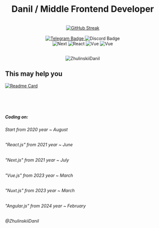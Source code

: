 <h1 align="center">Danil / Middle Frontend Developer</h1>

<br />
<div align="center">
 <a href="https://git.io/streak-stats"><img src="https://streak-stats.demolab.com?user=ZhulinskiiDanil&theme=dark&hide_border=true&border_radius=32&background=45%2C2C47EB00%2CEBB78608&fire=2B9FEB&stroke=9EB0EB0C&ring=2B9FEB20&currStreakNum=2B9FEB&sideLabels=2B9FEB&sideNums=FFFFFF&currStreakLabel=00B5FF&dates=EBEBEB30" alt="GitHub Streak" /></a>
</div>
<br />
<div id="badges" align="center">
  <a href="https://t.me/ZhulinskyDanil">
    <img src="https://img.shields.io/badge/telegram-blue?style=for-the-badge&logo=telegram&logoColor=white" alt="Telegram Badge"/>
  </a>
  <img src="https://img.shields.io/badge/danielwebdev-cornflowerblue?style=for-the-badge&logo=discord&logoColor=white" alt="Discord Badge"/>
</div>
<div align="center">
  <img src="https://img.shields.io/badge/next.js-000000?style=for-the-badge&amp;logo=nextdotjs&amp;logoColor=white" alt="Next" style="max-width: 100%;">
  <img src="https://img.shields.io/badge/React-20232A?style=for-the-badge&amp;logo=react&amp;logoColor=61DAFB" alt="React" style="max-width: 100%;">
  <img src="https://img.shields.io/badge/Nuxt.js-2a4a3c?style=for-the-badge&amp;logo=vuedotjs&amp;logoColor=4FC08D" alt="Vue" style="max-width: 100%;">
  <img src="https://img.shields.io/badge/Vue.js-35495E?style=for-the-badge&amp;logo=vuedotjs&amp;logoColor=4FC08D" alt="Vue" style="max-width: 100%;">
</div>

<br />
<p align="center">
  <img src="https://komarev.com/ghpvc/?username=ZhulinskiiDanil&style=flat&color=blue" alt="ZhulinskiiDanil"/>
</p>

<h2>This may help you</h2>

[![Readme Card](https://github-readme-stats.vercel.app/api/pin/?username=ZhulinskiiDanil&repo=js-utils&theme=dark&border_radius=16&hide_border=true)](https://github.com/ZhulinskiiDanil/js-utils)

<br />
<br />
<br />
<h5>Coding on:</h5>
<h6>Start from 2020 year ~ August</h6>
<h6>"React.js" from 2021 year ~ June</h6>
<h6>"Next.js" from 2021 year ~ July</h6>
<h6>"Vue.js" from 2023 year ~ March</h6>
<h6>"Nuxt.js" from 2023 year ~ March</h6>
<h6>"Angular.js" from 2024 year ~ February</h6>
<h6>@ZhulinskiiDanil</h6>
